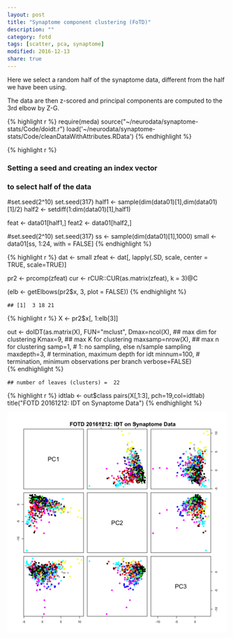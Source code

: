 ```yaml
---
layout: post
title: "Synaptome component clustering (FoTD)"  
description: ""
category: fotd
tags: [scatter, pca, synaptome]
modified: 2016-12-13
share: true
---
```


Here we select a random half of the synaptome data, different from the half we have been using.

The data are then z-scored and principal components are computed to the 3rd elbow by Z-G.

{% highlight r %}
require(meda)
source("~/neurodata/synaptome-stats/Code/doidt.r")
load('~/neurodata/synaptome-stats/Code/cleanDataWithAttributes.RData')
{% endhighlight %}

{% highlight r %}
### Setting a seed and creating an index vector
### to select half of the data
#set.seed(2^10)
set.seed(317)
half1 <- sample(dim(data01)[1],dim(data01)[1]/2)
half2 <- setdiff(1:dim(data01)[1],half1)

feat <- data01[half1,]
feat2 <- data01[half2,]

#set.seed(2^10)
set.seed(317)
ss <- sample(dim(data01)[1],1000)
small <- data01[ss, 1:24, with = FALSE]
{% endhighlight %}

{% highlight r %}
dat <- small
zfeat <- 
  dat[, lapply(.SD, scale, center = TRUE, scale=TRUE)]

pr2 <- prcomp(zfeat)
cur <- rCUR::CUR(as.matrix(zfeat), k = 3)@C

(elb <- getElbows(pr2$x, 3, plot = FALSE))
{% endhighlight %}

    ## [1]  3 18 21

{% highlight r %}
X <- pr2$x[, 1:elb[3]]

out <- doIDT(as.matrix(X),
             FUN="mclust",
             Dmax=ncol(X), ## max dim for clustering
             Kmax=9,  ## max K for clustering 
             maxsamp=nrow(X), ## max n for clustering
             samp=1, # 1: no sampling, else n/sample sampling
             maxdepth=3, # termination, maximum depth for idt
             minnum=100, # termination, minimum observations per branch
             verbose=FALSE)  
{% endhighlight %}

    ## number of leaves (clusters) =  22

{% highlight r %}
idtlab <- out$class
pairs(X[,1:3], pch=19,col=idtlab)
title("FOTD 20161212: IDT on Synaptome Data")
{% endhighlight %}

<img src="/images/fotd20161212.png" width="768" />
